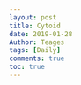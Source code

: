 ```yaml
---
layout: post
title: Cytoid
date: 2019-01-28
Author: Teages
tags: [Daily]
comments: true
toc: true
---
```

